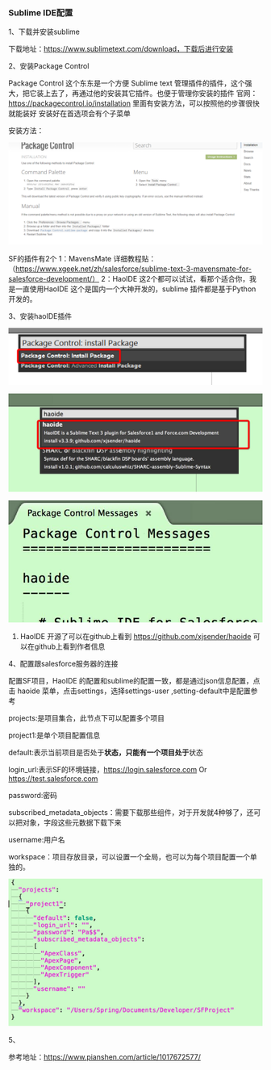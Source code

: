### Sublime IDE配置

1、下载并安装sublime

下载地址：https://www.sublimetext.com/download，下载后进行安装

2、安装Package Control

Package Control 这个东东是一个方便 Sublime text 管理插件的插件，这个强大，把它装上去了，再通过他的安装其它插件。也便于管理你安装的插件 官网：https://packagecontrol.io/installation  里面有安装方法，可以按照他的步骤很快就能装好 安装好在首选项会有个子菜单

安装方法：

![9ee2e9de20c83fca15819d7e3d7d6d6](.\pic\9ee2e9de20c83fca15819d7e3d7d6d6.png)

SF的插件有2个 1：MavensMate 详细教程贴：（https://www.xgeek.net/zh/salesforce/sublime-text-3-mavensmate-for-salesforce-development/） 2：HaoIDE  这2个都可以试试，看那个适合你，我是一直使用HaoIDE 这个是国内一个大神开发的，sublime 插件都是基于Python开发的。

3、安装haoIDE插件

![c07992c989bebda44b16326c0d3a883a](.\pic\c07992c989bebda44b16326c0d3a883a.png)

![7e355a8671c69a6bbae4fb6142e5b6b5](.\pic\7e355a8671c69a6bbae4fb6142e5b6b5.jpg)

![107c48f6e39bfd22d4add68f3f117ceb](.\pic\107c48f6e39bfd22d4add68f3f117ceb.jpg)

1. HaoIDE 开源了可以在github上看到  https://github.com/xjsender/haoide  可以在github上看到作者信息

4、配置跟salesforce服务器的连接

配置SF项目，HaoIDE 的配置和sublime的配置一致，都是通过json信息配置，点击 haoide 菜单，点击settings，选择settings-user ,setting-default中是配置参考

projects:是项目集合，此节点下可以配置多个项目

project1:是单个项目配置信息

default:表示当前项目是否处于**状态，只能有一个项目处于**状态

login_url:表示SF的环境链接，https://login.salesforce.com Or https://test.salesforce.com

password:密码

subscribed_metadata_objects：需要下载那些组件，对于开发就4种够了，还可以把对象，字段这些元数据下载下来

username:用户名

workspace：项目存放目录，可以设置一个全局，也可以为每个项目配置一个单独的。

![ea75a947c3b8d114a0a276e721f856cc](.\pic\ea75a947c3b8d114a0a276e721f856cc.jpg)

5、



参考地址：https://www.pianshen.com/article/1017672577/